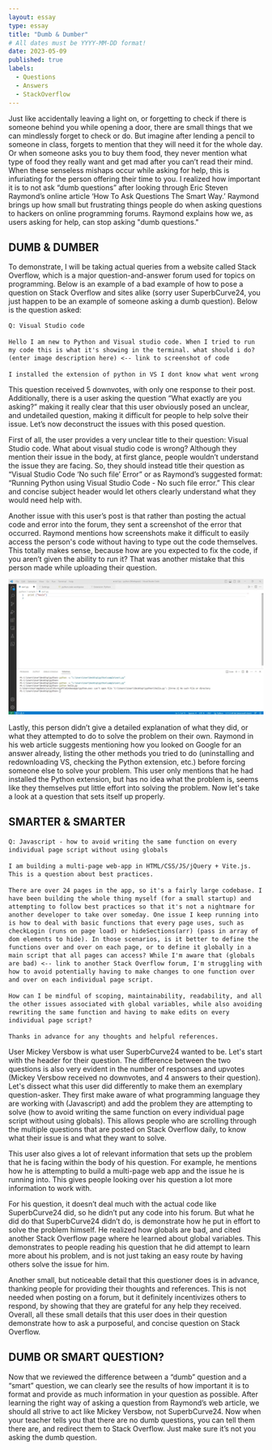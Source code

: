 ```yaml
---
layout: essay
type: essay
title: "Dumb & Dumber"
# All dates must be YYYY-MM-DD format!
date: 2023-05-09
published: true
labels:
  - Questions
  - Answers
  - StackOverflow
---
```


Just like accidentally leaving a light on, or forgetting to check if there is someone behind you while opening a door, there are small things that we can mindlessly forget to check or do. But imagine after lending a pencil to someone in class, forgets to mention that they will need it for the whole day. Or when someone asks you to buy them food, they never mention what type of food they really want and get mad after you can’t read their mind. When these senseless mishaps occur while asking for help, this is infuriating for the person offering their time to you. I realized how important it is to not ask “dumb questions” after looking through Eric Steven Raymond’s online article ‘How To Ask Questions The Smart Way.’  Raymond brings up how small but frustrating things people do when asking questions to hackers on online programming forums. Raymond explains how we, as users asking for help, can stop asking "dumb questions."

## DUMB & DUMBER

To demonstrate, I will be taking actual queries from a website called Stack Overflow, which is a major question-and-answer forum used for topics on programming. Below is an example of a bad example of how to pose a question on Stack Overflow and sites alike (sorry user SuperbCurve24, you just happen to be an example of someone asking a dumb question). Below is the question asked:

```
Q: Visual Studio code

Hello I am new to Python and Visual studio code. When I tried to run my code this is what it's showing in the terminal. what should i do? (enter image description here) <-- link to screenshot of code

I installed the extension of python in VS I dont know what went wrong
```

This question received 5 downvotes, with only one response to their post. Additionally, there is a user asking the question “What exactly are you asking?” making it really clear that this user obviously posed an unclear, and undetailed question, making it difficult for people to help solve their issue. Let’s now deconstruct the issues with this posed question.

 First of all, the user provides a very unclear title to their question: Visual Studio code. What about visual studio code is wrong? Although they mention their issue in the body, at first glance, people wouldn’t understand the issue they are facing. So, they should instead title their question as “Visual Studio Code ‘No such file’ Error” or as Raymond’s suggested format: “Running Python using Visual Studio Code - No such file error.” This clear and concise subject header would let others clearly understand what they would need help with.
	
Another issue with this user’s post is that rather than posting the actual code and error into the forum, they sent a screenshot of the error that occurred. Raymond mentions how screenshots make it difficult to easily access the person's code without having to type out the code themselves. This totally makes sense, because how are you expected to fix the code, if you aren’t given the ability to run it? That was another mistake that this person made while uploading their question.

<img width="1000px" class="rounded float-start pe-4" src="../img/BadExample.jpg">

Lastly, this person didn’t give a detailed explanation of what they did, or what they attempted to do to solve the problem on their own. Raymond in his web article suggests mentioning how you looked on Google for an answer already, listing the other methods you tried to do (uninstalling and redownloading VS, checking the Python extension, etc.) before forcing someone else to solve your problem. This user only mentions that he had installed the Python extension, but has no idea what the problem is, seems like they themselves put little effort into solving the problem. Now let's take a look at a question that sets itself up properly.

## SMARTER & SMARTER

```
Q: Javascript - how to avoid writing the same function on every individual page script without using globals

I am building a multi-page web-app in HTML/CSS/JS/jQuery + Vite.js. This is a question about best practices.

There are over 24 pages in the app, so it's a fairly large codebase. I have been building the whole thing myself (for a small startup) and attempting to follow best practices so that it's not a nightmare for another developer to take over someday. One issue I keep running into is how to deal with basic functions that every page uses, such as checkLogin (runs on page load) or hideSections(arr) (pass in array of dom elements to hide). In those scenarios, is it better to define the functions over and over on each page, or to define it globally in a main script that all pages can access? While I'm aware that (globals are bad) <-- link to another Stack Overflow forum, I'm struggling with how to avoid potentially having to make changes to one function over and over on each individual page script.

How can I be mindful of scoping, maintainability, readability, and all the other issues associated with global variables, while also avoiding rewriting the same function and having to make edits on every individual page script?

Thanks in advance for any thoughts and helpful references.

```
 
User Mickey Versbow is what user SuperbCurve24 wanted to be. Let's start with the header for their question. The difference between the two questions is also very evident in the number of responses and upvotes (Mickey Versbow received no downvotes, and 4 answers to their question). Let's dissect what this user did differently to make them an exemplary question-asker. They first make aware of what programming language they are working with (Javascript) and add the problem they are attempting to solve (how to avoid writing the same function on every individual page script without using globals). This allows people who are scrolling through the multiple questions that are posted on Stack Overflow daily, to know what their issue is and what they want to solve. 

This user also gives a lot of relevant information that sets up the problem that he is facing within the body of his question. For example, he mentions how he is attempting to build a multi-page web app and the issue he is running into. This gives people looking over his question a lot more information to work with.
	
For his question, it doesn’t deal much with the actual code like SuperbCurve24 did, so he didn’t put any code into his forum. But what he did do that SuperbCurve24 didn’t do, is demonstrate how he put in effort to solve the problem himself. He realized how globals are bad, and cited another Stack Overflow page where he learned about global variables. This demonstrates to people reading his question that he did attempt to learn more about his problem, and is not just taking an easy route by having others solve the issue for him.

Another small, but noticeable detail that this questioner does is in advance, thanking people for providing their thoughts and references. This is not needed when posting on a forum, but it definitely incentivizes others to respond, by showing that they are grateful for any help they received. Overall, all these small details that this user does in their question demonstrate how to ask a purposeful, and concise question on Stack Overflow.

## DUMB OR SMART QUESTION?

Now that we reviewed the difference between a “dumb” question and a “smart” question, we can clearly see the results of how important it is to format and provide as much information in your question as possible. After learning the right way of asking a question from Raymond’s web article, we should all strive to act like Mickey Versbow, not SuperbCurve24. Now when your teacher tells you that there are no dumb questions, you can tell them there are, and redirect them to Stack Overflow. Just make sure it’s not you asking the dumb question.
